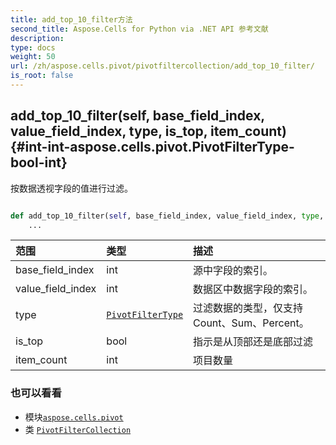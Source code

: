 ```yaml
---
title: add_top_10_filter方法
second_title: Aspose.Cells for Python via .NET API 参考文献
description:
type: docs
weight: 50
url: /zh/aspose.cells.pivot/pivotfiltercollection/add_top_10_filter/
is_root: false
---
```

##  add_top_10_filter(self, base_field_index, value_field_index, type, is_top, item_count) {#int-int-aspose.cells.pivot.PivotFilterType-bool-int}
按数据透视字段的值进行过滤。



```python

def add_top_10_filter(self, base_field_index, value_field_index, type, is_top, item_count):
    ...
```


|范围|类型|描述|
| :- | :- | :- |
| base_field_index | int |源中字段的索引。|
| value_field_index | int |数据区中数据字段的索引。|
| type | [`PivotFilterType`](/cells/python-net/zh/aspose.cells.pivot/pivotfiltertype) |过滤数据的类型，仅支持Count、Sum、Percent。|
| is_top | bool |指示是从顶部还是底部过滤|
| item_count | int |项目数量|



### 也可以看看
* 模块[`aspose.cells.pivot`](../../)
* 类 [`PivotFilterCollection`](/cells/python-net/zh/aspose.cells.pivot/pivotfiltercollection)
